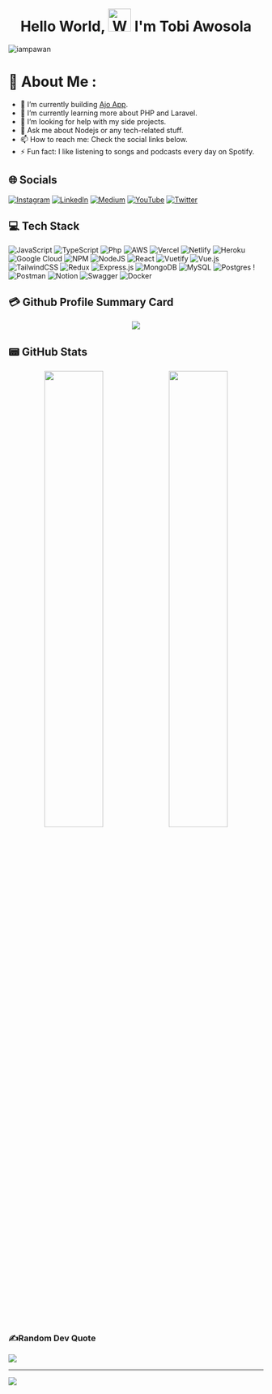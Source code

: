 <h1 align="center"> Hello World, <img src="https://raw.githubusercontent.com/nixin72/nixin72/master/wave.gif" 
         alt="Waving hand animated gif"
         height="45"
         width="45" /> I'm Tobi Awosola</h1>

<p align="left"> <img src="https://komarev.com/ghpvc/?username=olatocode&label=Views&color=blue&style=plastic&style=for-the-badge" alt="iampawan" /> </p>

# 💫 About Me :
- 🔭 I’m currently building [Ajo App](https://ajoapp.vercel.app/).
- 🌱 I’m currently learning more about PHP and Laravel.
- 🤔 I’m looking for help with my side projects.
- 💬 Ask me about Nodejs or any tech-related stuff.
- 📫 How to reach me: Check the social links below.
- ⚡ Fun fact: I like listening to songs and podcasts every day on Spotify.

## 🌐 Socials
[![Instagram](https://img.shields.io/badge/Instagram-E4405F?style=for-the-badge&logo=instagram&logoColor=white)](https://instagram.com/olatocode) [![LinkedIn](https://img.shields.io/badge/LinkedIn-0077B5?style=for-the-badge&logo=linkedin&logoColor=white)](https://linkedin.com/in/tobi-awosola) [![Medium](https://img.shields.io/badge/Medium-12100E?style=for-the-badge&logo=medium&logoColor=white)](https://medium.com/@olatocode)  [![YouTube](https://img.shields.io/badge/YouTube-FF0000?style=for-the-badge&logo=youtube&logoColor=white)](https://youtube.com/c/olatocode) [![Twitter](https://img.shields.io/twitter/follow/olatocode?logo=Twitter&style=for-the-badge)](https://twitter.com/olatocode)

## 💻 Tech Stack
 ![JavaScript](https://img.shields.io/badge/javascript-%23323330.svg?style=for-the-badge&logo=javascript&logoColor=%23F7DF1E)  ![TypeScript](https://img.shields.io/badge/typescript-%23007ACC.svg?style=for-the-badge&logo=typescript&logoColor=white) ![Php](https://img.shields.io/badge/php-3670A0?style=for-the-badge&logo=php&logoColor=ffdd54) ![AWS](https://img.shields.io/badge/AWS-%23FF9900.svg?style=for-the-badge&logo=amazon-aws&logoColor=white) ![Vercel](https://img.shields.io/badge/vercel-%23000000.svg?style=for-the-badge&logo=vercel&logoColor=white) ![Netlify](https://img.shields.io/badge/netlify-%23000000.svg?style=for-the-badge&logo=netlify&logoColor=#00C7B7) ![Heroku](https://img.shields.io/badge/heroku-%23430098.svg?style=for-the-badge&logo=heroku&logoColor=white) ![Google Cloud](https://img.shields.io/badge/Google%20Cloud-%234285F4.svg?style=for-the-badge&logo=google-cloud&logoColor=white)  ![NPM](https://img.shields.io/badge/NPM-%23000000.svg?style=for-the-badge&logo=npm&logoColor=white) ![NodeJS](https://img.shields.io/badge/node.js-6DA55F?style=for-the-badge&logo=node.js&logoColor=white) ![React](https://img.shields.io/badge/react-%2320232a.svg?style=for-the-badge&logo=react&logoColor=%2361DAFB) ![Vuetify](https://img.shields.io/badge/Vuetify-1867C0?style=for-the-badge&logo=vuetify&logoColor=AEDDFF)  ![Vue.js](https://img.shields.io/badge/vuejs-%2335495e.svg?style=for-the-badge&logo=vuedotjs&logoColor=%234FC08D) ![TailwindCSS](https://img.shields.io/badge/tailwindcss-%2338B2AC.svg?style=for-the-badge&logo=tailwind-css&logoColor=white) ![Redux](https://img.shields.io/badge/redux-%23593d88.svg?style=for-the-badge&logo=redux&logoColor=white)  ![Express.js](https://img.shields.io/badge/express.js-%23404d59.svg?style=for-the-badge&logo=express&logoColor=%2361DAFB) ![MongoDB](https://img.shields.io/badge/MongoDB-%234ea94b.svg?style=for-the-badge&logo=mongodb&logoColor=white) ![MySQL](https://img.shields.io/badge/mysql-%2300f.svg?style=for-the-badge&logo=mysql&logoColor=white) ![Postgres](https://img.shields.io/badge/postgres-%23316192.svg?style=for-the-badge&logo=postgresql&logoColor=white) ! 
 ![Postman](https://img.shields.io/badge/Postman-FF6C37?style=for-the-badge&logo=postman&logoColor=white) ![Notion](https://img.shields.io/badge/Notion-%23000000.svg?style=for-the-badge&logo=notion&logoColor=white) ![Swagger](https://img.shields.io/badge/-Swagger-%23Clojure?style=for-the-badge&logo=swagger&logoColor=white) ![Docker](https://img.shields.io/badge/docker-%230db7ed.svg?style=for-the-badge&logo=docker&logoColor=white)


## 💳 Github Profile Summary Card
<p align="center">
  <img src="https://github-profile-summary-cards.vercel.app/api/cards/profile-details?username=olatocode&theme=algolia"/>
</p>

## 📟 GitHub Stats
<p align="center">
	<img width="48%" src="https://github-readme-stats.vercel.app/api?username=olatocode&show_icons=true&theme=algolia" />
	<img width="48%" src="https://github-readme-streak-stats.herokuapp.com/?user=olatocode&theme=algolia" />
</p>

### ✍️Random Dev Quote
![](https://quotes-github-readme.vercel.app/api?type=horizontal&theme=algolia)

---
[![](https://visitcount.itsvg.in/api?id=olatocode&icon=0&color=1)](https://visitcount.itsvg.in)





